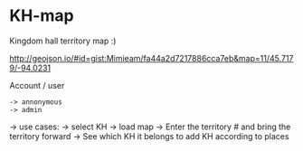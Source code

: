 # KH-map
Kingdom hall territory map :)

http://geojson.io/#id=gist:Mimieam/fa44a2d7217886cca7eb&map=11/45.7179/-94.0231

Account / user

    -> annonymous
    -> admin

-> use cases:
    -> select KH
        -> load map
    -> Enter the territory # and bring the territory forward
    -> See which KH it belongs to
     add KH according to places


